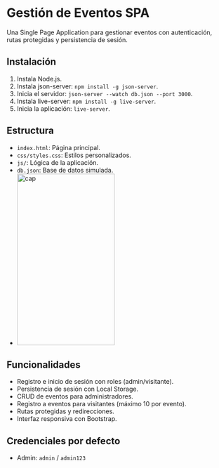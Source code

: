 # Gestión de Eventos SPA

Una Single Page Application para gestionar eventos con autenticación, rutas protegidas y persistencia de sesión.

## Instalación
1. Instala Node.js.
2. Instala json-server: `npm install -g json-server`.
3. Inicia el servidor: `json-server --watch db.json --port 3000`.
4. Instala live-server: `npm install -g live-server`.
5. Inicia la aplicación: `live-server`.

## Estructura
- `index.html`: Página principal.
- `css/styles.css`: Estilos personalizados.
- `js/`: Lógica de la aplicación.
- `db.json`: Base de datos simulada.
- <img width="222" height="391" alt="cap" src="https://github.com/user-attachments/assets/aef8b883-a7ef-493e-bc30-8044ab9019b6" />


## Funcionalidades
- Registro e inicio de sesión con roles (admin/visitante).
- Persistencia de sesión con Local Storage.
- CRUD de eventos para administradores.
- Registro a eventos para visitantes (máximo 10 por evento).
- Rutas protegidas y redirecciones.
- Interfaz responsiva con Bootstrap.

## Credenciales por defecto
- Admin: `admin` / `admin123`
